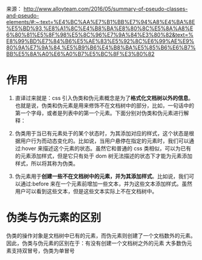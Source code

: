 来源： http://www.alloyteam.com/2016/05/summary-of-pseudo-classes-and-pseudo-elements/#:~:text=%E4%BC%AA%E7%B1%BB%E7%94%A8%E4%BA%8E%E5%BD%93,%E8%A1%8C%E4%B8%BA%E8%80%8C%E5%8A%A8%E6%80%81%E5%8F%98%E5%8C%96%E7%9A%84%E3%80%82&text=%E8%99%BD%E7%84%B6%E5%AE%83%E5%92%8C%E6%99%AE%E9%80%9A%E7%9A%84,%E5%B9%B6%E4%B8%BA%E5%85%B6%E6%B7%BB%E5%8A%A0%E6%A0%B7%E5%BC%8F%E3%80%82



# 作用
1. 直译过来就是：css 引入伪类和伪元素概念是为了**格式化文档树以外的信息**。也就是说，伪类和伪元素是用来修饰不在文档树中的部分，比如，一句话中的第一个字母，或者是列表中的第一个元素。下面分别对伪类和伪元素进行解释：

2. 伪类用于当已有元素处于的某个状态时，为其添加对应的样式，这个状态是根据用户行为而动态变化的。比如说，当用户悬停在指定的元素时，我们可以通过:hover 来描述这个元素的状态。虽然它和普通的 css 类相似，可以为已有的元素添加样式，但是它只有处于 dom 树无法描述的状态下才能为元素添加样式，所以将其称为伪类。

3. 伪元素用于**创建一些不在文档树中的元素，并为其添加样式**。比如说，我们可以通过:before 来在一个元素前增加一些文本，并为这些文本添加样式。虽然用户可以看到这些文本，但是这些文本实际上不在文档树中。

# 伪类与伪元素的区别
伪类的操作对象是文档树中已有的元素，而伪元素则创建了一个文档数外的元素。因此，伪类与伪元素的区别在于：有没有创建一个文档树之外的元素
大多数伪元素支持双冒号，伪类为单冒号